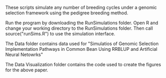 These scripts simulate any number of breeding cycles under a genomic selection framework using the pedigree breeding method.

Run the program by downloading the RunSimulations folder. Open R and change your working directory to the RunSimulations folder. Then call source("runSims.R") to use the simulation interface. 

The Data folder contains data used for "Simulatios of Genomic Selection Implementation Pathways in Common Bean Using RRBLUP and Artificial Neural Netowrks"

The Data Visualization folder contains the code used to create the figures for the above paper.
     

